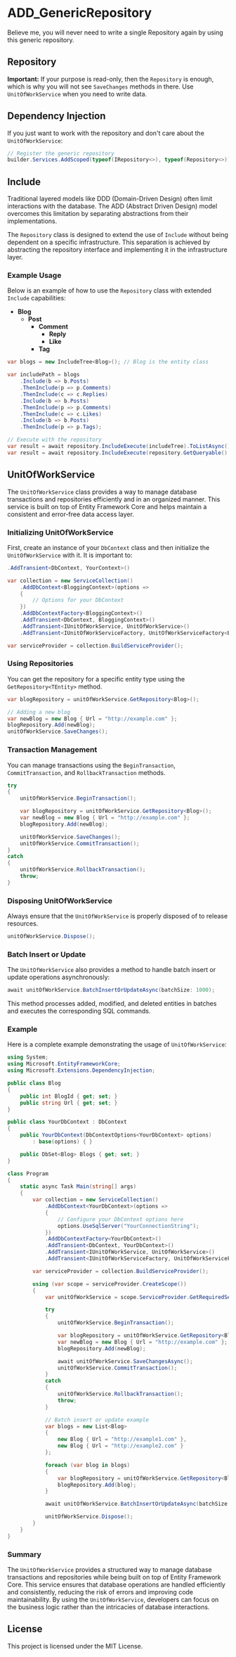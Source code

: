 # ADD_GenericRepository

Believe me, you will never need to write a single Repository again by using this generic repository.

## Repository

**Important:** If your purpose is read-only, then the `Repository` is enough, which is why you will not see `SaveChanges` methods in there. Use `UnitOfWorkService` when you need to write data.

## Dependency Injection

If you just want to work with the repository and don't care about the `UnitOfWorkService`:

```csharp
// Register the generic repository
builder.Services.AddScoped(typeof(IRepository<>), typeof(Repository<>));
```

## Include

Traditional layered models like DDD (Domain-Driven Design) often limit interactions with the database. The ADD (Abstract Driven Design) model overcomes this limitation by separating abstractions from their implementations.

The `Repository` class is designed to extend the use of `Include` without being dependent on a specific infrastructure. This separation is achieved by abstracting the repository interface and implementing it in the infrastructure layer.

### Example Usage

Below is an example of how to use the `Repository` class with extended `Include` capabilities:

- **Blog**
  - **Post**
    - **Comment**
      - **Reply**
      - **Like**
    - **Tag**

```csharp
var blogs = new IncludeTree<Blog>(); // Blog is the entity class

var includePath = blogs
    .Include(b => b.Posts)
    .ThenInclude(p => p.Comments)
    .ThenInclude(c => c.Replies)
    .Include(b => b.Posts)
    .ThenInclude(p => p.Comments)
    .ThenInclude(c => c.Likes)
    .Include(b => b.Posts)
    .ThenInclude(p => p.Tags);

// Execute with the repository
var result = await repository.IncludeExecute(includeTree).ToListAsync(); // full DbSet
var result = await repository.IncludeExecute(repository.GetQueryable().AsNoTracking(), includeTree).ToListAsync();
```

## UnitOfWorkService

The `UnitOfWorkService` class provides a way to manage database transactions and repositories efficiently and in an organized manner. This service is built on top of Entity Framework Core and helps maintain a consistent and error-free data access layer.

### Initializing UnitOfWorkService

First, create an instance of your `DbContext` class and then initialize the `UnitOfWorkService` with it. It is important to:

```csharp
.AddTransient<DbContext, YourContext>()
```

```csharp
var collection = new ServiceCollection()
    .AddDbContext<BloggingContext>(options =>
    {
        // Options for your DbContext
    })
    .AddDbContextFactory<BloggingContext>()
    .AddTransient<DbContext, BloggingContext>()
    .AddTransient<IUnitOfWorkService, UnitOfWorkService>()
    .AddTransient<IUnitOfWorkServiceFactory, UnitOfWorkServiceFactory<BloggingContext>>();

var serviceProvider = collection.BuildServiceProvider();
```

### Using Repositories

You can get the repository for a specific entity type using the `GetRepository<TEntity>` method.

```csharp
var blogRepository = unitOfWorkService.GetRepository<Blog>();

// Adding a new blog
var newBlog = new Blog { Url = "http://example.com" };
blogRepository.Add(newBlog);
unitOfWorkService.SaveChanges();
```

### Transaction Management

You can manage transactions using the `BeginTransaction`, `CommitTransaction`, and `RollbackTransaction` methods.

```csharp
try
{
    unitOfWorkService.BeginTransaction();

    var blogRepository = unitOfWorkService.GetRepository<Blog>();
    var newBlog = new Blog { Url = "http://example.com" };
    blogRepository.Add(newBlog);

    unitOfWorkService.SaveChanges();
    unitOfWorkService.CommitTransaction();
}
catch
{
    unitOfWorkService.RollbackTransaction();
    throw;
}
```

### Disposing UnitOfWorkService

Always ensure that the `UnitOfWorkService` is properly disposed of to release resources.

```csharp
unitOfWorkService.Dispose();
```

### Batch Insert or Update

The `UnitOfWorkService` also provides a method to handle batch insert or update operations asynchronously:

```csharp
await unitOfWorkService.BatchInsertOrUpdateAsync(batchSize: 1000);
```

This method processes added, modified, and deleted entities in batches and executes the corresponding SQL commands.

### Example

Here is a complete example demonstrating the usage of `UnitOfWorkService`:

```csharp
using System;
using Microsoft.EntityFrameworkCore;
using Microsoft.Extensions.DependencyInjection;

public class Blog
{
    public int BlogId { get; set; }
    public string Url { get; set; }
}

public class YourDbContext : DbContext
{
    public YourDbContext(DbContextOptions<YourDbContext> options)
        : base(options) { }

    public DbSet<Blog> Blogs { get; set; }
}

class Program
{
    static async Task Main(string[] args)
    {
        var collection = new ServiceCollection()
            .AddDbContext<YourDbContext>(options =>
            {
                // Configure your DbContext options here
                options.UseSqlServer("YourConnectionString");
            })
            .AddDbContextFactory<YourDbContext>()
            .AddTransient<DbContext, YourDbContext>()
            .AddTransient<IUnitOfWorkService, UnitOfWorkService>()
            .AddTransient<IUnitOfWorkServiceFactory, UnitOfWorkServiceFactory<YourDbContext>>();

        var serviceProvider = collection.BuildServiceProvider();

        using (var scope = serviceProvider.CreateScope())
        {
            var unitOfWorkService = scope.ServiceProvider.GetRequiredService<IUnitOfWorkService>();

            try
            {
                unitOfWorkService.BeginTransaction();

                var blogRepository = unitOfWorkService.GetRepository<Blog>();
                var newBlog = new Blog { Url = "http://example.com" };
                blogRepository.Add(newBlog);

                await unitOfWorkService.SaveChangesAsync();
                unitOfWorkService.CommitTransaction();
            }
            catch
            {
                unitOfWorkService.RollbackTransaction();
                throw;
            }

            // Batch insert or update example
            var blogs = new List<Blog>
            {
                new Blog { Url = "http://example1.com" },
                new Blog { Url = "http://example2.com" }
            };

            foreach (var blog in blogs)
            {
                var blogRepository = unitOfWorkService.GetRepository<Blog>();
                blogRepository.Add(blog);
            }

            await unitOfWorkService.BatchInsertOrUpdateAsync(batchSize: 1000);

            unitOfWorkService.Dispose();
        }
    }
}
```

### Summary

The `UnitOfWorkService` provides a structured way to manage database transactions and repositories while being built on top of Entity Framework Core. This service ensures that database operations are handled efficiently and consistently, reducing the risk of errors and improving code maintainability. By using the `UnitOfWorkService`, developers can focus on the business logic rather than the intricacies of database interactions.

## License

This project is licensed under the MIT License.
